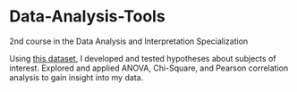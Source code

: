 # Data-Analysis-Tools
2nd course in the Data Analysis and Interpretation Specialization

Using [this dataset](http://www.gapminder.org/data/), I developed and tested hypotheses about subjects of interest. 
Explored and applied ANOVA, Chi-Square, and Pearson correlation analysis to gain insight into my data.

